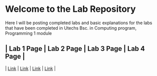 # Welcome to the Lab Repository

Here I will be posting completed labs and basic explanations for the labs that have been completed in Utechs Bsc. in Computing program, Programming 1 module

| Lab 1 Page | Lab 2 Page | Lab 3 Page | Lab 4 Page |
-----------------------------------------------------------------------------------------------------------------
| [Link](./Lab1.html) | [Link](./Lab2.html) | [Link](./Lab3.html) | [Link](./Lab4.html) |
